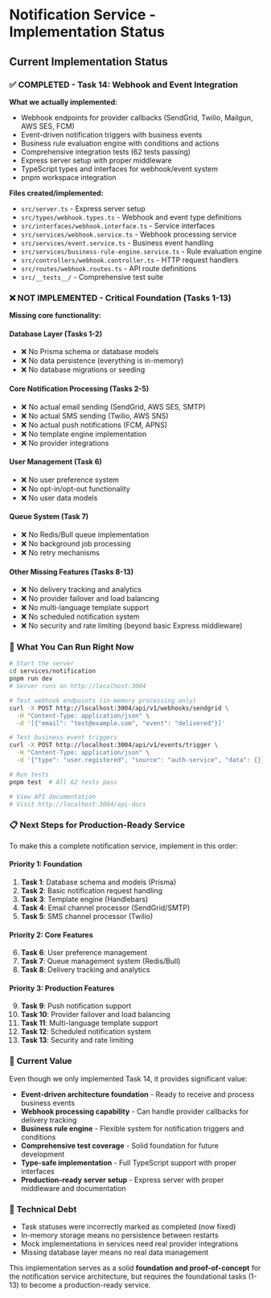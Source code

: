 # Notification Service - Implementation Status

## Current Implementation Status

### ✅ **COMPLETED - Task 14: Webhook and Event Integration**

**What we actually implemented:**

- Webhook endpoints for provider callbacks (SendGrid, Twilio, Mailgun, AWS SES, FCM)
- Event-driven notification triggers with business events
- Business rule evaluation engine with conditions and actions
- Comprehensive integration tests (62 tests passing)
- Express server setup with proper middleware
- TypeScript types and interfaces for webhook/event system
- pnpm workspace integration

**Files created/implemented:**

- `src/server.ts` - Express server setup
- `src/types/webhook.types.ts` - Webhook and event type definitions
- `src/interfaces/webhook.interface.ts` - Service interfaces
- `src/services/webhook.service.ts` - Webhook processing service
- `src/services/event.service.ts` - Business event handling
- `src/services/business-rule-engine.service.ts` - Rule evaluation engine
- `src/controllers/webhook.controller.ts` - HTTP request handlers
- `src/routes/webhook.routes.ts` - API route definitions
- `src/__tests__/` - Comprehensive test suite

### ❌ **NOT IMPLEMENTED - Critical Foundation (Tasks 1-13)**

**Missing core functionality:**

#### **Database Layer (Tasks 1-2)**

- ❌ No Prisma schema or database models
- ❌ No data persistence (everything is in-memory)
- ❌ No database migrations or seeding

#### **Core Notification Processing (Tasks 2-5)**

- ❌ No actual email sending (SendGrid, AWS SES, SMTP)
- ❌ No actual SMS sending (Twilio, AWS SNS)
- ❌ No actual push notifications (FCM, APNS)
- ❌ No template engine implementation
- ❌ No provider integrations

#### **User Management (Task 6)**

- ❌ No user preference system
- ❌ No opt-in/opt-out functionality
- ❌ No user data models

#### **Queue System (Task 7)**

- ❌ No Redis/Bull queue implementation
- ❌ No background job processing
- ❌ No retry mechanisms

#### **Other Missing Features (Tasks 8-13)**

- ❌ No delivery tracking and analytics
- ❌ No provider failover and load balancing
- ❌ No multi-language template support
- ❌ No scheduled notification system
- ❌ No security and rate limiting (beyond basic Express middleware)

### 🚀 **What You Can Run Right Now**

```bash
# Start the server
cd services/notification
pnpm run dev
# Server runs on http://localhost:3004

# Test webhook endpoints (in-memory processing only)
curl -X POST http://localhost:3004/api/v1/webhooks/sendgrid \
  -H "Content-Type: application/json" \
  -d '[{"email": "test@example.com", "event": "delivered"}]'

# Test business event triggers
curl -X POST http://localhost:3004/api/v1/events/trigger \
  -H "Content-Type: application/json" \
  -d '{"type": "user.registered", "source": "auth-service", "data": {}}'

# Run tests
pnpm test  # All 62 tests pass

# View API documentation
# Visit http://localhost:3004/api-docs
```

### 📋 **Next Steps for Production-Ready Service**

To make this a complete notification service, implement in this order:

#### **Priority 1: Foundation**

1. **Task 1**: Database schema and models (Prisma)
2. **Task 2**: Basic notification request handling
3. **Task 3**: Template engine (Handlebars)
4. **Task 4**: Email channel processor (SendGrid/SMTP)
5. **Task 5**: SMS channel processor (Twilio)

#### **Priority 2: Core Features**

6. **Task 6**: User preference management
7. **Task 7**: Queue management system (Redis/Bull)
8. **Task 8**: Delivery tracking and analytics

#### **Priority 3: Production Features**

9. **Task 9**: Push notification support
10. **Task 10**: Provider failover and load balancing
11. **Task 11**: Multi-language template support
12. **Task 12**: Scheduled notification system
13. **Task 13**: Security and rate limiting

### 🎯 **Current Value**

Even though we only implemented Task 14, it provides significant value:

- **Event-driven architecture foundation** - Ready to receive and process business events
- **Webhook processing capability** - Can handle provider callbacks for delivery tracking
- **Business rule engine** - Flexible system for notification triggers and conditions
- **Comprehensive test coverage** - Solid foundation for future development
- **Type-safe implementation** - Full TypeScript support with proper interfaces
- **Production-ready server setup** - Express server with proper middleware and documentation

### 🔧 **Technical Debt**

- Task statuses were incorrectly marked as completed (now fixed)
- In-memory storage means no persistence between restarts
- Mock implementations in services need real provider integrations
- Missing database layer means no real data management

This implementation serves as a solid **foundation and proof-of-concept** for the notification
service architecture, but requires the foundational tasks (1-13) to become a production-ready
service.

